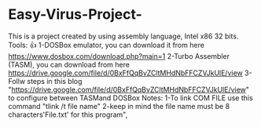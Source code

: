 # Easy-Virus-Project-
This is a project created by using assembly language, Intel x86 32 bits. 
Tools: 👍
  1-DOSBox emulator, you can download it from here https://www.dosbox.com/download.php?main=1
  2-Turbo Assembler (TASM), you can download from here https://drive.google.com/file/d/0BxFfQqBvZCltMHdNbFFCZVJkUlE/view 
  3-Follw steps in this blog "https://drive.google.com/file/d/0BxFfQqBvZCltMHdNbFFCZVJkUlE/view" to configure between TASMand DOSBox 
  Notes:
  1-To link COM FILE use this command "tlink /t file name" 
  2-keep in mind the file name must be 8 characters'File.txt' for this program",

